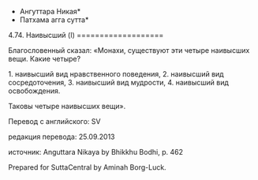 * Ангуттара Никая*
* Патхама агга сутта*

4\.74\. Наивысший \(I\)
\=\=\=\=\=\=\=\=\=\=\=\=\=\=\=\=\=\=\=

Благословенный сказал: «Монахи, существуют эти четыре наивысших вещи\. Какие четыре?

1\. наивысший вид нравственного поведения,
2\. наивысший вид сосредоточения,
3\. наивысший вид мудрости,
4\. наивысший вид освобождения\.

Таковы четыре наивысших вещи»\.

Перевод с английского: SV

редакция перевода: 25\.09\.2013

источник: Anguttara Nikaya by Bhikkhu Bodhi, p\. 462

Prepared for SuttaCentral by Aminah Borg\-Luck\.